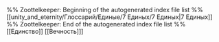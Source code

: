 %% Zoottelkeeper: Beginning of the autogenerated index file list  %%
 [[unity_and_eternity/Глоссарий/Единые/7 Единых/7 Единых|7 Единых]]
%% Zoottelkeeper: End of the autogenerated index file list  %%
[[Единство]]
[[Вечность]]]
